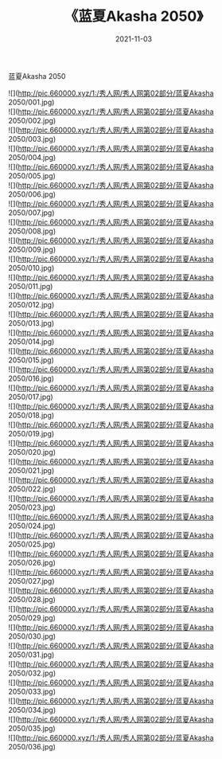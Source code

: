 ﻿---
layout: post
title:  《蓝夏Akasha 2050》
date:   2021-11-03
img: http://pic.660000.xyz/1:/秀人网/秀人网第02部分/蓝夏Akasha 2050/000.jpg
categories: [美女, 清纯, 唯美]
---

蓝夏Akasha 2050

  ![](http://pic.660000.xyz/1:/秀人网/秀人网第02部分/蓝夏Akasha 2050/001.jpg) <br> ![](http://pic.660000.xyz/1:/秀人网/秀人网第02部分/蓝夏Akasha 2050/002.jpg) <br> ![](http://pic.660000.xyz/1:/秀人网/秀人网第02部分/蓝夏Akasha 2050/003.jpg) <br> ![](http://pic.660000.xyz/1:/秀人网/秀人网第02部分/蓝夏Akasha 2050/004.jpg) <br> ![](http://pic.660000.xyz/1:/秀人网/秀人网第02部分/蓝夏Akasha 2050/005.jpg) <br> ![](http://pic.660000.xyz/1:/秀人网/秀人网第02部分/蓝夏Akasha 2050/006.jpg) <br> ![](http://pic.660000.xyz/1:/秀人网/秀人网第02部分/蓝夏Akasha 2050/007.jpg) <br> ![](http://pic.660000.xyz/1:/秀人网/秀人网第02部分/蓝夏Akasha 2050/008.jpg) <br> ![](http://pic.660000.xyz/1:/秀人网/秀人网第02部分/蓝夏Akasha 2050/009.jpg) <br> ![](http://pic.660000.xyz/1:/秀人网/秀人网第02部分/蓝夏Akasha 2050/010.jpg) <br> ![](http://pic.660000.xyz/1:/秀人网/秀人网第02部分/蓝夏Akasha 2050/011.jpg) <br> ![](http://pic.660000.xyz/1:/秀人网/秀人网第02部分/蓝夏Akasha 2050/012.jpg) <br> ![](http://pic.660000.xyz/1:/秀人网/秀人网第02部分/蓝夏Akasha 2050/013.jpg) <br> ![](http://pic.660000.xyz/1:/秀人网/秀人网第02部分/蓝夏Akasha 2050/014.jpg) <br> ![](http://pic.660000.xyz/1:/秀人网/秀人网第02部分/蓝夏Akasha 2050/015.jpg) <br> ![](http://pic.660000.xyz/1:/秀人网/秀人网第02部分/蓝夏Akasha 2050/016.jpg) <br> ![](http://pic.660000.xyz/1:/秀人网/秀人网第02部分/蓝夏Akasha 2050/017.jpg) <br> ![](http://pic.660000.xyz/1:/秀人网/秀人网第02部分/蓝夏Akasha 2050/018.jpg) <br> ![](http://pic.660000.xyz/1:/秀人网/秀人网第02部分/蓝夏Akasha 2050/019.jpg) <br> ![](http://pic.660000.xyz/1:/秀人网/秀人网第02部分/蓝夏Akasha 2050/020.jpg) <br> ![](http://pic.660000.xyz/1:/秀人网/秀人网第02部分/蓝夏Akasha 2050/021.jpg) <br> ![](http://pic.660000.xyz/1:/秀人网/秀人网第02部分/蓝夏Akasha 2050/022.jpg) <br> ![](http://pic.660000.xyz/1:/秀人网/秀人网第02部分/蓝夏Akasha 2050/023.jpg) <br> ![](http://pic.660000.xyz/1:/秀人网/秀人网第02部分/蓝夏Akasha 2050/024.jpg) <br> ![](http://pic.660000.xyz/1:/秀人网/秀人网第02部分/蓝夏Akasha 2050/025.jpg) <br> ![](http://pic.660000.xyz/1:/秀人网/秀人网第02部分/蓝夏Akasha 2050/026.jpg) <br> ![](http://pic.660000.xyz/1:/秀人网/秀人网第02部分/蓝夏Akasha 2050/027.jpg) <br> ![](http://pic.660000.xyz/1:/秀人网/秀人网第02部分/蓝夏Akasha 2050/028.jpg) <br> ![](http://pic.660000.xyz/1:/秀人网/秀人网第02部分/蓝夏Akasha 2050/029.jpg) <br> ![](http://pic.660000.xyz/1:/秀人网/秀人网第02部分/蓝夏Akasha 2050/030.jpg) <br> ![](http://pic.660000.xyz/1:/秀人网/秀人网第02部分/蓝夏Akasha 2050/031.jpg) <br> ![](http://pic.660000.xyz/1:/秀人网/秀人网第02部分/蓝夏Akasha 2050/032.jpg) <br> ![](http://pic.660000.xyz/1:/秀人网/秀人网第02部分/蓝夏Akasha 2050/033.jpg) <br> ![](http://pic.660000.xyz/1:/秀人网/秀人网第02部分/蓝夏Akasha 2050/034.jpg) <br> ![](http://pic.660000.xyz/1:/秀人网/秀人网第02部分/蓝夏Akasha 2050/035.jpg) <br> ![](http://pic.660000.xyz/1:/秀人网/秀人网第02部分/蓝夏Akasha 2050/036.jpg) <br>